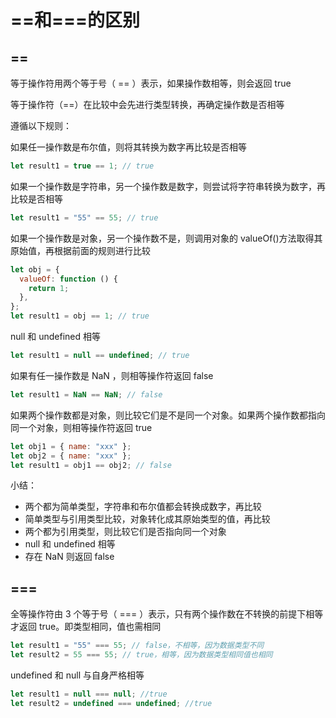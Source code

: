 # ==和===的区别

## ==

等于操作符用两个等于号（ == ）表示，如果操作数相等，则会返回 true

等于操作符（==）在比较中会先进行类型转换，再确定操作数是否相等

遵循以下规则：

如果任一操作数是布尔值，则将其转换为数字再比较是否相等

```js
let result1 = true == 1; // true
```

如果一个操作数是字符串，另一个操作数是数字，则尝试将字符串转换为数字，再比较是否相等

```js
let result1 = "55" == 55; // true
```

如果一个操作数是对象，另一个操作数不是，则调用对象的 valueOf()方法取得其原始值，再根据前面的规则进行比较

```js
let obj = {
  valueOf: function () {
    return 1;
  },
};
let result1 = obj == 1; // true
```

null 和 undefined 相等

```js
let result1 = null == undefined; // true
```

如果有任一操作数是 NaN ，则相等操作符返回 false

```js
let result1 = NaN == NaN; // false
```

如果两个操作数都是对象，则比较它们是不是同一个对象。如果两个操作数都指向同一个对象，则相等操作符返回 true

```js
let obj1 = { name: "xxx" };
let obj2 = { name: "xxx" };
let result1 = obj1 == obj2; // false
```

小结：

- 两个都为简单类型，字符串和布尔值都会转换成数字，再比较
- 简单类型与引用类型比较，对象转化成其原始类型的值，再比较
- 两个都为引用类型，则比较它们是否指向同一个对象
- null 和 undefined 相等
- 存在 NaN 则返回 false

## ===

全等操作符由 3 个等于号（ === ）表示，只有两个操作数在不转换的前提下相等才返回 true。即类型相同，值也需相同

```js
let result1 = "55" === 55; // false，不相等，因为数据类型不同
let result2 = 55 === 55; // true，相等，因为数据类型相同值也相同
```

undefined 和 null 与自身严格相等

```js
let result1 = null === null; //true
let result2 = undefined === undefined; //true
```
